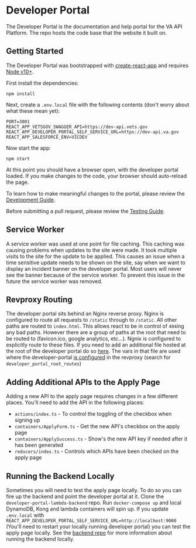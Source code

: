 # Developer Portal

The Developer Portal is the documentation and help portal for the VA API Platform. The repo hosts the code base that the website it built on.

## Getting Started

The Developer Portal was bootstrapped with [create-react-app](https://github.com/facebook/create-react-app) and requires [Node v10+](https://nodejs.org/en/download/).

First install the dependencies:
```
npm install
```

Next, create a `.env.local` file with the following contents (don't worry about what these mean yet):
```
PORT=3001
REACT_APP_VETSGOV_SWAGGER_API=https://dev-api.vets.gov
REACT_APP_DEVELOPER_PORTAL_SELF_SERVICE_URL=https://dev-api.va.gov
REACT_APP_SALESFORCE_ENV=VICDEV
```

Now start the app:
```
npm start
```

At this point you should have a browser open, with the developer portal loaded. If you make changes to the
code, your browser should auto-reload the page.

To learn how to make meaningful changes to the portal, please review the [Development Guide](docs/development.md).

Before submitting a pull request, please review the [Testing Guide](docs/testing.md).

## Service Worker

A service worker was used at one point for file caching. This caching was causing problems when
updates to the site were made. It took multiple visits to the site for the update to be applied.
This causes an issue when a time sensitive update needs to be shown on the site, say when we want
to display an incident banner on the developer portal. Most users will never see the banner
because of the service worker. To prevent this issue in the future the service worker was removed.

## Revproxy Routing

The developer portal sits behind an Nginx reverse proxy. Nginx is configured to route all requests to `/static` through to `/static`. All other paths are routed to `index.html`. This allows react to be in control of `404`ing any bad paths. However there are a group of paths at the root that need to be routed to (favicon.ico, google analytics, etc...). Ngnix is configured to explicitly route to these files. If you need to add an additional file hosted at the root of the developer portal do so [here](https://github.com/department-of-veterans-affairs/devops/blob/master/ansible/deployment/config/revproxy-vagov/vars/developer_portal_root_routes.yml). The vars in that file are used where the developer-portal [is configured](https://github.com/department-of-veterans-affairs/devops/blob/master/ansible/deployment/config/revproxy-vagov/templates/nginx_revproxy.conf.j2#L668) in the revproxy (search for `developer_portal_root_routes`)

## Adding Additional APIs to the Apply Page

Adding a new API to the apply page requires changes in a few different places. You'll need to add the API in the following places:

 * `actions/index.ts` - To control the toggling of the checkbox when signing up
 * `containers/ApplyForm.ts` - Get the new API's checkbox on the apply page
 * `containers/ApplySuccess.ts` - Show's the new API key if needed after it has been generated
 * `reducers/index.ts` - Controls which APIs have been checked on the apply page

## Running the Backend Locally

Sometimes you will need to test the apply page locally. To do so you can fire up the backend and point the developer portal at it. Clone the `developer-portal-lambda-backend` repo. Run `docker-compose up` and local DynamoDB, Kong and lambda containers will spin up. If you update `.env.local` with `REACT_APP_DEVELOPER_PORTAL_SELF_SERVICE_URL=http://localhost:9000` (You'll need to restart your locally running developer portal) you can test the apply page locally. See the [backend repo](https://github.com/department-of-veterans-affairs/developer-portal-lambda-backend#local-interation) for more information about running the backend locally.